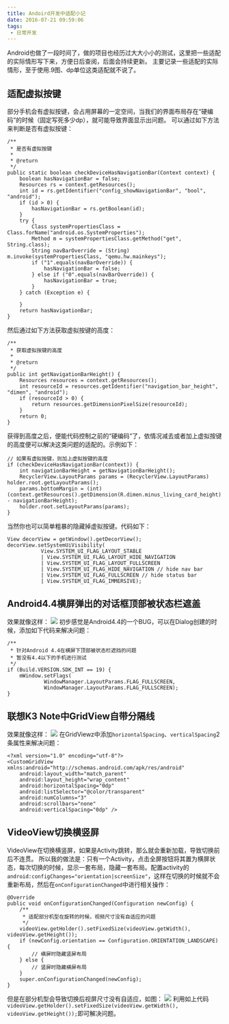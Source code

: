 ```yaml
---
title: Andoird开发中适配小记
date: 2016-07-21 09:59:06
tags:
 - 日常开发
---
```


Android也做了一段时间了，做的项目也经历过大大小小的测试，这里把一些适配的实际情形写下来，方便日后查阅，后面会持续更新。
主要记录一些适配的实际情形，至于使用.9图、dp单位这类适配就不说了。

<!-- more -->

## 适配虚拟按键
部分手机会有虚拟按键，会占用屏幕的一定空间，当我们的界面布局存在“硬编码”的时候（固定写死多少dp），就可能导致界面显示出问题。
可以通过如下方法来判断是否有虚拟按键：
```
/**
 * 是否有虚拟按键
 *
 * @return
 */
public static boolean checkDeviceHasNavigationBar(Context context) {
    boolean hasNavigationBar = false;
    Resources rs = context.getResources();
    int id = rs.getIdentifier("config_showNavigationBar", "bool", "android");
    if (id > 0) {
        hasNavigationBar = rs.getBoolean(id);
    }
    try {
        Class systemPropertiesClass = Class.forName("android.os.SystemProperties");
        Method m = systemPropertiesClass.getMethod("get", String.class);
        String navBarOverride = (String) m.invoke(systemPropertiesClass, "qemu.hw.mainkeys");
        if ("1".equals(navBarOverride)) {
            hasNavigationBar = false;
        } else if ("0".equals(navBarOverride)) {
            hasNavigationBar = true;
        }
    } catch (Exception e) {

    }
    return hasNavigationBar;
}
```
然后通过如下方法获取虚拟按键的高度：
```
/**
 * 获取虚拟按键的高度
 *
 * @return
 */
public int getNavigationBarHeight() {
    Resources resources = context.getResources();
    int resourceId = resources.getIdentifier("navigation_bar_height", "dimen", "android");
    if (resourceId > 0) {
        return resources.getDimensionPixelSize(resourceId);
    }
    return 0;
}
```
获得到高度之后，便能代码控制之前的“硬编码”了，依情况减去或者加上虚拟按键的高度便可以解决这类问题的适配的。示例如下：
```
// 如果有虚拟按键，则加上虚拟按键的高度
if (checkDeviceHasNavigationBar(context)) {
    int navigationBarHeight = getNavigationBarHeight();
    RecyclerView.LayoutParams params = (RecyclerView.LayoutParams) holder.root.getLayoutParams();
    params.bottomMargin = (int) (context.getResources().getDimension(R.dimen.minus_living_card_height) - navigationBarHeight);
    holder.root.setLayoutParams(params);
}
```
当然你也可以简单粗暴的隐藏掉虚拟按键。代码如下：
```
View decorView = getWindow().getDecorView();
decorView.setSystemUiVisibility(
           View.SYSTEM_UI_FLAG_LAYOUT_STABLE
           | View.SYSTEM_UI_FLAG_LAYOUT_HIDE_NAVIGATION
           | View.SYSTEM_UI_FLAG_LAYOUT_FULLSCREEN
           | View.SYSTEM_UI_FLAG_HIDE_NAVIGATION // hide nav bar
           | View.SYSTEM_UI_FLAG_FULLSCREEN // hide status bar
           | View.SYSTEM_UI_FLAG_IMMERSIVE);
```

## Android4.4横屏弹出的对话框顶部被状态栏遮盖
效果就像这样：
![](http://7xryow.com1.z0.glb.clouddn.com/2016/07/adapter1.png)
初步感觉是Android4.4的一个BUG，可以在Dialog创建的时候，添加如下代码来解决问题：
```
/**
 * 针对Android 4.4在横屏下顶部被状态栏遮挡的问题
 * 暂没有4.4以下的手机进行测试
 */
if (Build.VERSION.SDK_INT == 19) {
    mWindow.setFlags(
            WindowManager.LayoutParams.FLAG_FULLSCREEN,
            WindowManager.LayoutParams.FLAG_FULLSCREEN);
}
```

## 联想K3 Note中GridView自带分隔线
效果就像这样：
![](http://7xryow.com1.z0.glb.clouddn.com/2016/07/adapter2.png)
在GridViewz中添加``horizontalSpacing``、``verticalSpacing``2条属性来解决问题：
```
<?xml version="1.0" encoding="utf-8"?>
<CustomGridView xmlns:android="http://schemas.android.com/apk/res/android"
    android:layout_width="match_parent"
    android:layout_height="wrap_content"
    android:horizontalSpacing="0dp"
    android:listSelector="@color/transparent"
    android:numColumns="3"
    android:scrollbars="none"
    android:verticalSpacing="0dp" />
```

## VideoView切换横竖屏
VideoView在切换横竖屏，如果是Activity跳转，那么就会重新加载，导致切换前后不连贯。
所以我的做法是：只有一个Activity，点击全屏按钮将其置为横屏状态，每次切换的时候，显示一套布局，隐藏一套布局。配置activity的``android:configChanges="orientation|screenSize"``，这样在切换的时候就不会重新布局，然后在``onConfigurationChanged``中进行相关操作：
```
@Override
public void onConfigurationChanged(Configuration newConfig) {
    /**
     * 适配部分机型在旋转的时候，视频尺寸没有自适应的问题
     */
    videoView.getHolder().setFixedSize(videoView.getWidth(), videoView.getHeight());
    if (newConfig.orientation == Configuration.ORIENTATION_LANDSCAPE) {
        // 横屏时隐藏竖屏布局
    } else {
        // 竖屏时隐藏横屏布局
    }
    super.onConfigurationChanged(newConfig);
}
```
但是在部分机型会导致切换后视屏尺寸没有自适应，如图：
![](http://7xryow.com1.z0.glb.clouddn.com/2016/07/adapter3.gif)
利用如上代码``videoView.getHolder().setFixedSize(videoView.getWidth(), videoView.getHeight());``即可解决问题。
